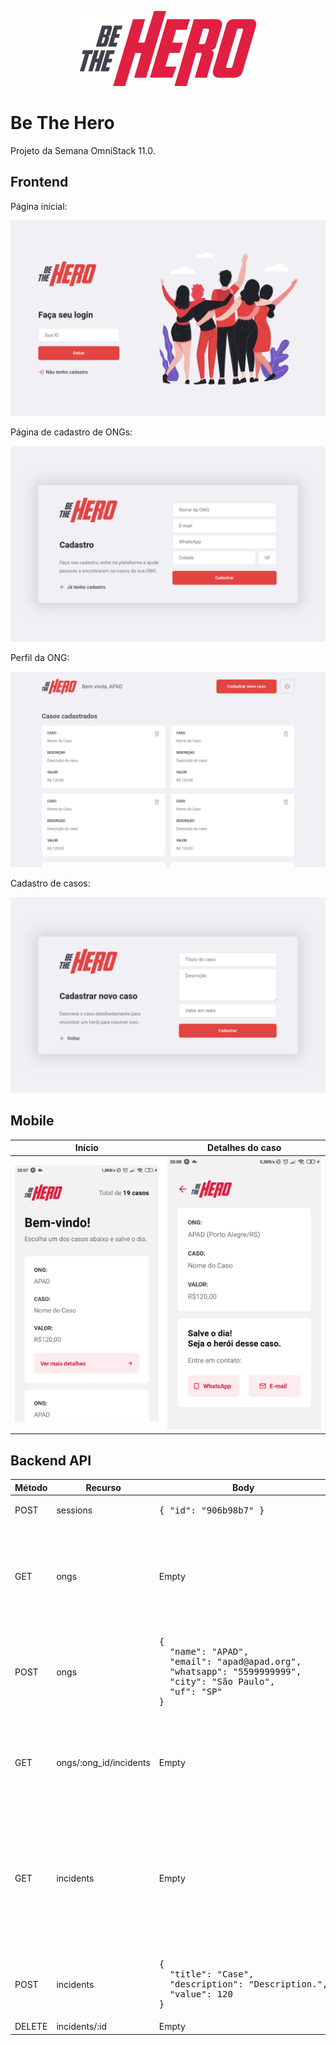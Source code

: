 <p align="center">
	<img src="logo.png">
</p>

# Be The Hero

Projeto da Semana OmniStack 11.0.

## Frontend

Página inicial:

![Home](screenshots/frontend-home.png)

Página de cadastro de ONGs:

![Sign up page](screenshots/frontend-signup.png)

Perfil da ONG:

![Profile](screenshots/frontend-profile.png)

Cadastro de casos:

![New incident](screenshots/frontend-new-incident.png)

## Mobile

Início                                | Detalhes do caso
------------------------------------- | ----------------
![Home](screenshots/mobile-home.jpeg) | ![Detail](screenshots/mobile-detail.jpeg)

## Backend API

<table>
	<thead>
		<tr>
			<th>Método</th>
			<th>Recurso</th>
			<th>Body</th>
			<th>Resposta</th>
		</tr>
	</thead>
	<tbody>
		<tr>
			<td>POST</td>
			<td>sessions</td>
			<td><pre lang="json">{ "id": "906b98b7" }</pre></td>
			<td><pre lang="json">{ "name": "APAD" }</pre></td>
		</tr>
		<tr>
			<td>GET</td>
			<td>ongs</td>
			<td>Empty</td>
			<td><pre lang="json">[{
  "id": "906b98b7",
  "name": "APAD",
  "email": "apad@apad.org",
  "whatsapp": "5599999999",
  "city": "São Paulo",
  "uf": "SP"
}]</pre></td>
		</tr>
		<tr>
			<td>POST</td>
			<td>ongs</td>
			<td><pre lang="json">{
  "name": "APAD",
  "email": "apad@apad.org",
  "whatsapp": "5599999999",
  "city": "São Paulo",
  "uf": "SP"
}</pre></td>
			<td><pre lang="json">{ "id": "906b98b7" }</pre></td>
		</tr>
		<tr>
			<td>GET</td>
			<td>ongs/:ong_id/incidents</td>
			<td>Empty</td>
			<td><pre lang="json">[{
  "id": 1,
  "title": "Case",
  "description": "Description.",
  "value": 120,
  "ong_id": "906b98b7"
}]</pre></td>
		</tr>
		<tr>
			<td>GET</td>
			<td>incidents</td>
			<td>Empty</td>
			<td><pre lang="json">[{
  "id": 1,
  "title": "Case",
  "description": "Description.",
  "value": 120,
  "ong_id": "906b98b7",
  "name": "APAD",
  "email": "apad@apad.org",
  "whatsapp": "5599999999",
  "city": "São Paulo",
  "uf": "SP"
}]</pre></td>
		</tr>
		<tr>
			<td>POST</td>
			<td>incidents</td>
			<td><pre lang="json">{
  "title": "Case",
  "description": "Description.",
  "value": 120
}</pre></td>
			<td><pre lang="json">{ "id": 1 }</pre></td>
		</tr>
		<tr>
			<td>DELETE</td>
			<td>incidents/:id</td>
			<td>Empty</td>
			<td>Empty</td>
		</tr>
	</tbody>
</table>
